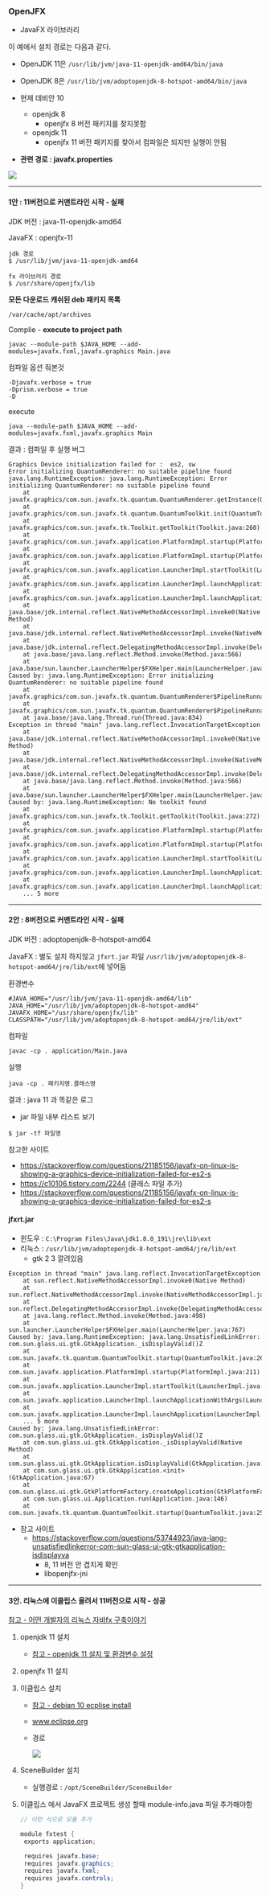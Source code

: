 ### OpenJFX

- JavaFX 라이브러리 

이 예에서 설치 경로는 다음과 같다.

- OpenJDK 11은 `/usr/lib/jvm/java-11-openjdk-amd64/bin/java`
- OpenJDK 8은 `/usr/lib/jvm/adoptopenjdk-8-hotspot-amd64/bin/java`



- 현재 데비안 10
  - openjdk 8  
    - openjfx 8 버전 패키지를 찾지못함 
  - openjdk 11
    - openjfx 11 버전 패키지를 찾아서 컴파일은 되지만 실행이 안됨 
- **관련 경로 : javafx.properties**

<img src="C:/Users/82105/TIL/2020/August 2020/8_24/openjfx관련.PNG">



***

#### 1안  : 11버전으로 커맨트라인 시작 - 실패 

JDK 버전 : java-11-openjdk-amd64

JavaFX : openjfx-11

```shell
jdk 경로
$ /usr/lib/jvm/java-11-openjdk-amd64

fx 라이브러리 경로
$ /usr/share/openjfx/lib
```



**모든 다운로드 캐쉬된 deb 패키지 목록** 

`/var/cache/apt/archives`





Complie -  **execute  to project path**

`javac --module-path $JAVA_HOME --add-modules=javafx.fxml,javafx.graphics Main.java`



컴파일 옵션 줘본것 

```
-Djavafx.verbose = true
-Dprism.verbose = true
-D
```



execute

`java --module-path $JAVA_HOME --add-modules=javafx.fxml,javafx.graphics Main`



결과 : 컴파일 후 실행 버그

```
Graphics Device initialization failed for :  es2, sw
Error initializing QuantumRenderer: no suitable pipeline found
java.lang.RuntimeException: java.lang.RuntimeException: Error initializing QuantumRenderer: no suitable pipeline found
	at javafx.graphics/com.sun.javafx.tk.quantum.QuantumRenderer.getInstance(QuantumRenderer.java:280)
	at javafx.graphics/com.sun.javafx.tk.quantum.QuantumToolkit.init(QuantumToolkit.java:222)
	at javafx.graphics/com.sun.javafx.tk.Toolkit.getToolkit(Toolkit.java:260)
	at javafx.graphics/com.sun.javafx.application.PlatformImpl.startup(PlatformImpl.java:267)
	at javafx.graphics/com.sun.javafx.application.PlatformImpl.startup(PlatformImpl.java:158)
	at javafx.graphics/com.sun.javafx.application.LauncherImpl.startToolkit(LauncherImpl.java:658)
	at javafx.graphics/com.sun.javafx.application.LauncherImpl.launchApplicationWithArgs(LauncherImpl.java:409)
	at javafx.graphics/com.sun.javafx.application.LauncherImpl.launchApplication(LauncherImpl.java:363)
	at java.base/jdk.internal.reflect.NativeMethodAccessorImpl.invoke0(Native Method)
	at java.base/jdk.internal.reflect.NativeMethodAccessorImpl.invoke(NativeMethodAccessorImpl.java:62)
	at java.base/jdk.internal.reflect.DelegatingMethodAccessorImpl.invoke(DelegatingMethodAccessorImpl.java:43)
	at java.base/java.lang.reflect.Method.invoke(Method.java:566)
	at java.base/sun.launcher.LauncherHelper$FXHelper.main(LauncherHelper.java:1051)
Caused by: java.lang.RuntimeException: Error initializing QuantumRenderer: no suitable pipeline found
	at javafx.graphics/com.sun.javafx.tk.quantum.QuantumRenderer$PipelineRunnable.init(QuantumRenderer.java:94)
	at javafx.graphics/com.sun.javafx.tk.quantum.QuantumRenderer$PipelineRunnable.run(QuantumRenderer.java:124)
	at java.base/java.lang.Thread.run(Thread.java:834)
Exception in thread "main" java.lang.reflect.InvocationTargetException
	at java.base/jdk.internal.reflect.NativeMethodAccessorImpl.invoke0(Native Method)
	at java.base/jdk.internal.reflect.NativeMethodAccessorImpl.invoke(NativeMethodAccessorImpl.java:62)
	at java.base/jdk.internal.reflect.DelegatingMethodAccessorImpl.invoke(DelegatingMethodAccessorImpl.java:43)
	at java.base/java.lang.reflect.Method.invoke(Method.java:566)
	at java.base/sun.launcher.LauncherHelper$FXHelper.main(LauncherHelper.java:1051)
Caused by: java.lang.RuntimeException: No toolkit found
	at javafx.graphics/com.sun.javafx.tk.Toolkit.getToolkit(Toolkit.java:272)
	at javafx.graphics/com.sun.javafx.application.PlatformImpl.startup(PlatformImpl.java:267)
	at javafx.graphics/com.sun.javafx.application.PlatformImpl.startup(PlatformImpl.java:158)
	at javafx.graphics/com.sun.javafx.application.LauncherImpl.startToolkit(LauncherImpl.java:658)
	at javafx.graphics/com.sun.javafx.application.LauncherImpl.launchApplicationWithArgs(LauncherImpl.java:409)
	at javafx.graphics/com.sun.javafx.application.LauncherImpl.launchApplication(LauncherImpl.java:363)
	... 5 more

```



***

#### 2안  : 8버전으로 커맨트라인 시작 - 실패 

JDK 버전 : adoptopenjdk-8-hotspot-amd64

JavaFX : 별도 설치 하지않고 `jfxrt.jar` 파일 `/usr/lib/jvm/adoptopenjdk-8-hotspot-amd64/jre/lib/ext`에 넣어둠 



환경변수 

```shell
#JAVA_HOME="/usr/lib/jvm/java-11-openjdk-amd64/lib"
JAVA_HOME="/usr/lib/jvm/adoptopenjdk-8-hotspot-amd64"
JAVAFX_HOME="/usr/share/openjfx/lib"
CLASSPATH="/usr/lib/jvm/adoptopenjdk-8-hotspot-amd64/jre/lib/ext"
```



컴파일

`javac -cp . application/Main.java`



실행 

`java -cp . 패키지명.클래스명`

결과 : java 11 과 똑같은 로그 



- jar 파일 내부 리스트 보기 

```shell
$ jar -tf 파일명
```





참고한 사이트 

- https://stackoverflow.com/questions/21185156/javafx-on-linux-is-showing-a-graphics-device-initialization-failed-for-es2-s
- https://c10106.tistory.com/2244 (클래스 파일 추가)
- https://stackoverflow.com/questions/21185156/javafx-on-linux-is-showing-a-graphics-device-initialization-failed-for-es2-s



#### jfxrt.jar

- 윈도우 : `C:\Program Files\Java\jdk1.8.0_191\jre\lib\ext`
- 리눅스 : `/usr/lib/jvm/adoptopenjdk-8-hotspot-amd64/jre/lib/ext`
  - gtk 2 3 깔려있음 

```
Exception in thread "main" java.lang.reflect.InvocationTargetException
	at sun.reflect.NativeMethodAccessorImpl.invoke0(Native Method)
	at sun.reflect.NativeMethodAccessorImpl.invoke(NativeMethodAccessorImpl.java:62)
	at sun.reflect.DelegatingMethodAccessorImpl.invoke(DelegatingMethodAccessorImpl.java:43)
	at java.lang.reflect.Method.invoke(Method.java:498)
	at sun.launcher.LauncherHelper$FXHelper.main(LauncherHelper.java:767)
Caused by: java.lang.RuntimeException: java.lang.UnsatisfiedLinkError: com.sun.glass.ui.gtk.GtkApplication._isDisplayValid()Z
	at com.sun.javafx.tk.quantum.QuantumToolkit.startup(QuantumToolkit.java:267)
	at com.sun.javafx.application.PlatformImpl.startup(PlatformImpl.java:211)
	at com.sun.javafx.application.LauncherImpl.startToolkit(LauncherImpl.java:675)
	at com.sun.javafx.application.LauncherImpl.launchApplicationWithArgs(LauncherImpl.java:337)
	at com.sun.javafx.application.LauncherImpl.launchApplication(LauncherImpl.java:328)
	... 5 more
Caused by: java.lang.UnsatisfiedLinkError: com.sun.glass.ui.gtk.GtkApplication._isDisplayValid()Z
	at com.sun.glass.ui.gtk.GtkApplication._isDisplayValid(Native Method)
	at com.sun.glass.ui.gtk.GtkApplication.isDisplayValid(GtkApplication.java:83)
	at com.sun.glass.ui.gtk.GtkApplication.<init>(GtkApplication.java:67)
	at com.sun.glass.ui.gtk.GtkPlatformFactory.createApplication(GtkPlatformFactory.java:41)
	at com.sun.glass.ui.Application.run(Application.java:146)
	at com.sun.javafx.tk.quantum.QuantumToolkit.startup(QuantumToolkit.java:257)

```



- 참고 사이트 
  - https://stackoverflow.com/questions/53744923/java-lang-unsatisfiedlinkerror-com-sun-glass-ui-gtk-gtkapplication-isdisplayva
    - 8, 11 버전 안 겹치게 확인 
    - libopenjfx-jni 

***



#### **3안. 리눅스에 이클립스 올려서 11버전으로 시작  -  성공** 

[참고 - 어떤 개발자의 리눅스 자바fx 구축이야기](https://m.blog.naver.com/PostView.nhn?blogId=linuxni&logNo=221670596629&categoryNo=2&proxyReferer=https:%2F%2Fwww.google.com%2F)



1. openjdk 11 설치 

   - [참고 - openjdk 11 설치 및 환경변수 설정](https://www.linode.com/docs/development/java/how-to-install-openjdk-on-debian-10/)

2. openjfx 11 설치

3. 이클립스 설치 

   - [참고 - debian 10 ecplise install](https://linuxhint.com/install_eclipse_ide_debian_10/)

   - www.eclipse.org

   - 경로 

     <img src="./이클립스설치.PNG">

4. SceneBuilder 설치 
   - 실행경로 : `/opt/SceneBuilder/SceneBuilder`

5. 이클립스 에서 JavaFX 프로젝트 생성 할때 module-info.java 파일 추가해야함 

   ```java
   // 이런 식으로 모듈 추가 
   
   module fxtest {
   	exports application;
   
   	requires javafx.base;
   	requires javafx.graphics;
   	requires javafx.fxml;
   	requires javafx.controls;
   }
   ```

   